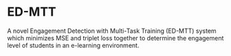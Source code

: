 # ED-MTT
A novel Engagement Detection with Multi-Task Training (ED-MTT) system which minimizes MSE and triplet loss together to determine the engagement level of students in an e-learning environment.
